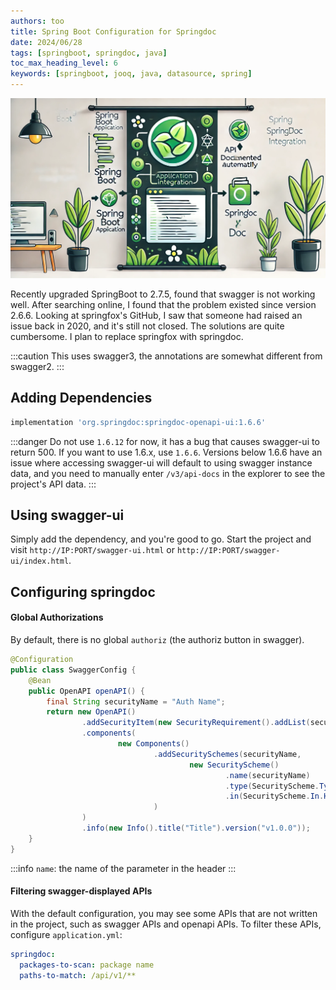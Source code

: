 ```yaml
---
authors: too
title: Spring Boot Configuration for Springdoc
date: 2024/06/28
tags: [springboot, springdoc, java]
toc_max_heading_level: 6
keywords: [springboot, jooq, java, datasource, spring]
---
```


![bk](./bk.png)

Recently upgraded SpringBoot to 2.7.5, found that swagger is not working well. After searching online, I found that the problem existed since version 2.6.6. Looking at springfox's GitHub, I saw that someone had raised an issue back in 2020, and it's still not closed. The solutions are quite cumbersome. I plan to replace springfox with springdoc.

:::caution
This uses swagger3, the annotations are somewhat different from swagger2.
:::

<!-- truncate -->

## Adding Dependencies

```groovy
implementation 'org.springdoc:springdoc-openapi-ui:1.6.6'
```

:::danger
Do not use `1.6.12` for now, it has a bug that causes swagger-ui to return 500. If you want to use 1.6.x, use `1.6.6`. Versions below 1.6.6 have an issue where accessing swagger-ui will default to using swagger instance data, and you need to manually enter `/v3/api-docs` in the explorer to see the project's API data.
:::

## Using swagger-ui

Simply add the dependency, and you're good to go. Start the project and visit `http://IP:PORT/swagger-ui.html` or `http://IP:PORT/swagger-ui/index.html`.

## Configuring springdoc

#### Global Authorizations

By default, there is no global `authoriz` (the authoriz button in swagger).

```java
@Configuration  
public class SwaggerConfig {  
    @Bean  
    public OpenAPI openAPI() {  
        final String securityName = "Auth Name";  
        return new OpenAPI()  
                .addSecurityItem(new SecurityRequirement().addList(securityName))  
                .components(  
                        new Components()  
                                .addSecuritySchemes(securityName,  
                                        new SecurityScheme()  
                                                .name(securityName)  
                                                .type(SecurityScheme.Type.APIKEY)  
                                                .in(SecurityScheme.In.HEADER)  
                                )  
                )  
                .info(new Info().title("Title").version("v1.0.0"));  
    }
}
```

:::info
`name`: the name of the parameter in the header
:::

#### Filtering swagger-displayed APIs

With the default configuration, you may see some APIs that are not written in the project, such as swagger APIs and openapi APIs. To filter these APIs, configure `application.yml`:

```yaml
springdoc:  
  packages-to-scan: package name  
  paths-to-match: /api/v1/**
```